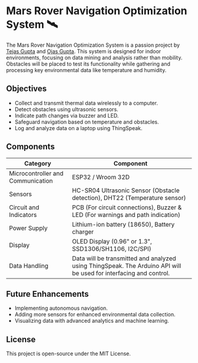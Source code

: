 # Mars Rover Navigation Optimization System 🛰

The Mars Rover Navigation Optimization System is a passion project by [Tejas Gupta]() and [Ojas Gupta](). This system is designed for indoor environments, focusing on data mining and analysis rather than mobility. Obstacles will be placed to test its functionality while gathering and processing key environmental data like temperature and humidity.

## Objectives

- Collect and transmit thermal data wirelessly to a computer.
- Detect obstacles using ultrasonic sensors.
- Indicate path changes via buzzer and LED.
- Safeguard navigation based on temperature and obstacles.
- Log and analyze data on a laptop using ThingSpeak.

## Components

| Category | Component |
|-|-|
| Microcontroller and Communication |ESP32 / Wroom 32D |
| Sensors | HC-SR04 Ultrasonic Sensor (Obstacle detection), DHT22 (Temperature sensor) |
| Circuit and Indicators | PCB (For circuit connections), Buzzer & LED (For warnings and path indication) |
| Power Supply | Lithium-ion battery (18650), Battery charger |
| Display | OLED Display (0.96" or 1.3", SSD1306/SH1106, I2C/SPI) |
| Data Handling | Data will be transmitted and analyzed using ThingSpeak. The Arduino API will be used for interfacing and control. |

## Future Enhancements

- Implementing autonomous navigation.
- Adding more sensors for enhanced environmental data collection.
- Visualizing data with advanced analytics and machine learning.

## License

This project is open-source under the MIT License.

